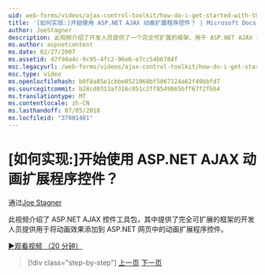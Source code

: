 ```yaml
---
uid: web-forms/videos/ajax-control-toolkit/how-do-i-get-started-with-the-aspnet-ajax-animation-extender-control
title: '[如何实现:]开始使用 ASP.NET AJAX 动画扩展程序控件？ | Microsoft Docs'
author: JoeStagner
description: 此视频介绍了开发人员提供了一个完全可扩展的框架，用于 ASP.NET AJAX 控件工具包中的动画扩展程序控件...
ms.author: aspnetcontent
ms.date: 02/27/2007
ms.assetid: 47f94a4c-9c95-4fc2-96e6-e7cc54b6784f
msc.legacyurl: /web-forms/videos/ajax-control-toolkit/how-do-i-get-started-with-the-aspnet-ajax-animation-extender-control
msc.type: video
ms.openlocfilehash: b0f8a85e1cbbe0521068bf5067124a62f49bbfd7
ms.sourcegitcommit: b28cd0313af316c051c2ff8549865bff67f2fbb4
ms.translationtype: MT
ms.contentlocale: zh-CN
ms.lasthandoff: 07/05/2018
ms.locfileid: "37801481"
---
```

<a name="how-do-i-get-started-with-the-aspnet-ajax-animation-extender-control"></a>[如何实现:]开始使用 ASP.NET AJAX 动画扩展程序控件？
====================
通过[Joe Stagner](https://github.com/JoeStagner)

此视频介绍了 ASP.NET AJAX 控件工具包，其中提供了完全可扩展的框架的开发人员提供用于将动画效果添加到 ASP.NET 网页中的动画扩展程序控件。

[&#9654;观看视频 （20 分钟）](https://channel9.msdn.com/Blogs/ASP-NET-Site-Videos/how-do-i-get-started-with-the-aspnet-ajax-animation-extender-control)

> [!div class="step-by-step"]
> [上一页](how-do-i-use-the-aspnet-ajax-passwordstrength-extender.md)
> [下一页](how-do-i-use-the-aspnet-ajax-confirmbutton-extender.md)
